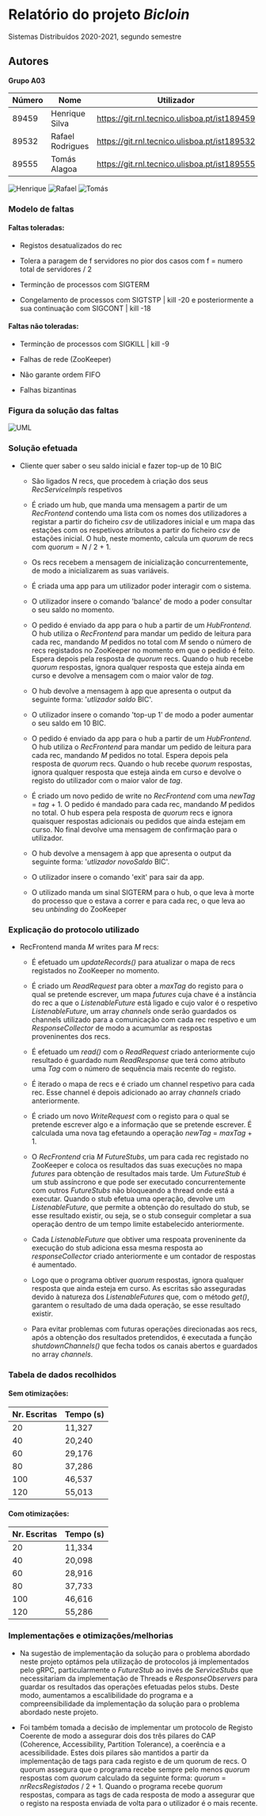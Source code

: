 # Relatório do projeto *Bicloin*

Sistemas Distribuídos 2020-2021, segundo semestre

## Autores

**Grupo A03**


| Número | Nome              | Utilizador                                     | Correio eletrónico                              |
|--------|-------------------|------------------------------------------------|-------------------------------------------------|
| 89459  | Henrique Silva    | <https://git.rnl.tecnico.ulisboa.pt/ist189459> | <mailto:henrique.c.silva@tecnico.ulisboa.pt>    |
| 89532  | Rafael Rodrigues  | <https://git.rnl.tecnico.ulisboa.pt/ist189532> | <mailto:rafael.s.rodrigues@tecnico.ulisboa.pt>  |
| 89555  | Tomás Alagoa      | <https://git.rnl.tecnico.ulisboa.pt/ist189555> | <mailto:tomas.alagoa@tecnico.ulisboa.pt>        |

![Henrique](henrique.png) ![Rafael](rafael.png) ![Tomás](tomas.png)

### Modelo de faltas

#### Faltas toleradas:

- Registos desatualizados do rec

- Tolera a paragem de f servidores no pior dos casos com f = numero total de servidores / 2

- Terminção de processos com SIGTERM

- Congelamento de processos com SIGTSTP | kill -20 e posteriormente a sua continuação com SIGCONT | kill -18

#### Faltas não toleradas:

- Terminção de processos com SIGKILL | kill -9

- Falhas de rede (ZooKeeper)

- Não garante ordem FIFO

- Falhas bizantinas

### Figura da solução das faltas

![UML](UML.png)

### Solução efetuada

- Cliente quer saber o seu saldo inicial e fazer top-up de 10 BIC
    
    - São ligados _N_ recs, que procedem à criação dos seus _RecServiceImpls_ respetivos

    - É criado um hub, que manda uma mensagem a partir de um _RecFrontend_ contendo uma lista com os nomes dos utilizadores a registar a partir do ficheiro _csv_ de utilizadores inicial e um mapa das estações com os respetivos atributos a partir do ficheiro _csv_ de estações inicial. O hub, neste momento, calcula um _quorum_ de recs com _quorum_ = _N_ / 2 + 1.

    - Os recs recebem a mensagem de inicialização concurrentemente, de modo a inicializarem as suas variáveis.

    - É criada uma app para um utilizador poder interagir com o sistema.

    - O utilizador insere o comando 'balance' de modo a poder consultar o seu saldo no momento.

    - O pedido é enviado da app para o hub a partir de um _HubFrontend_. O hub utiliza o _RecFrontend_ para mandar um pedido de leitura para cada rec, mandando _M_ pedidos no total com _M_ sendo o número de recs registados no ZooKeeper no momento em que o pedido é feito. Espera depois pela resposta de _quorum_ recs. Quando o hub recebe _quorum_ respostas, ignora qualquer resposta que esteja ainda em curso e devolve a mensagem com o maior valor de _tag_.

    - O hub devolve a mensagem à app que apresenta o output da seguinte forma: '_utlizador_ _saldo_ BIC'.

    - O utilizador insere o comando 'top-up 1' de modo a poder aumentar o seu saldo em 10 BIC.

    - O pedido é enviado da app para o hub a partir de um _HubFrontend_. O hub utiliza o _RecFrontend_ para mandar um pedido de leitura para cada rec, mandando _M_ pedidos no total. Espera depois pela resposta de _quorum_ recs. Quando o hub recebe _quorum_ respostas, ignora qualquer resposta que esteja ainda em curso e devolve o registo do utilizador com o maior valor de _tag_.

    - É criado um novo pedido de write no _RecFrontend_ com uma _newTag_ = _tag_ + 1. O pedido é mandado para cada rec, mandando _M_ pedidos no total. O hub espera pela resposta de _quorum_ recs e ignora quaisquer respostas adicionais ou pedidos que ainda estejam em curso. No final devolve uma mensagem de confirmação para o utilizador.

    - O hub devolve a mensagem à app que apresenta o output da seguinte forma: '_utlizador_ _novoSaldo_ BIC'.

    - O utilizador insere o comando 'exit' para sair da app.

    - O utilizado manda um sinal SIGTERM para o hub, o que leva à morte do processo que o estava a correr e para cada rec, o que leva ao seu _unbinding_ do ZooKeeper

### Explicação do protocolo utilizado 

- RecFrontend manda _M_ writes para _M_ recs:

    - É efetuado um _updateRecords()_ para atualizar o mapa de recs registados no ZooKeeper no momento.

    - É criado um _ReadRequest_ para obter a _maxTag_ do registo para o qual se pretende escrever,  um mapa _futures_ cuja chave é a instãncia do rec a que o _ListenableFuture_ está ligado e cujo valor é o respetivo _ListenableFuture_, um array _channels_ onde serão guardados os channels utilizado para a comunicação com cada rec respetivo e um _ResponseCollector_ de modo a acumumlar as respostas proveninentes dos recs.

    - É efetuado um _read()_ com o _ReadRequest_ criado anteriormente cujo resultado é guardado num _ReadResponse_ que terá como atributo uma _Tag_ com o número de sequência mais recente do registo.

    - É iterado o mapa de recs e é criado um channel respetivo para cada rec. Esse channel é depois adicionado ao array _channels_ criado anteriormente.

    - É criado um novo _WriteRequest_ com o registo para o qual se pretende escrever algo e a informação que se pretende escrever. É calculada uma nova tag efetaundo a operação _newTag_ = _maxTag_ + 1.

    - O _RecFrontend_ cria _M_ _FutureStubs_, um para cada rec registado no ZooKeeper e coloca os resultados das suas execuções no mapa _futures_ para obtenção de resultados mais tarde. Um _FutureStub_ é um stub assíncrono e que pode ser executado concurrentemente com outros _FutureStubs_ não bloqueando a thread onde está a executar. Quando o stub efetua uma operação, devolve um _ListenableFuture_, que permite a obtenção do resultado do stub, se esse resultado existir, ou seja, se o stub conseguir completar a sua operação dentro de um tempo limite estabelecido anteriormente.

    - Cada _ListenableFuture_ que obtiver uma respoata proveninente da execução do stub adiciona essa mesma resposta ao _responseCollector_ criado anteriormente e um contador de respostas é aumentado.

    - Logo que o programa obtiver _quorum_ respostas, ignora qualquer resposta que ainda esteja em curso. As escritas são asseguradas devido à natureza dos _ListenableFutures_ que, com o método _get()_, garantem o resultado de uma dada operação, se esse resultado existir.

    - Para evitar problemas com futuras operações direcionadas aos recs, após a obtenção dos resultados pretendidos, é executada a função _shutdownChannels()_ que fecha todos os canais abertos e guardados no array _channels_.

### Tabela de dados recolhidos

#### Sem otimizações:

|Nr. Escritas  | Tempo (s) |
|--------------|-----------|
| 20           | 11,327    |
| 40           | 20,240    |
| 60           | 29,176    |
| 80           | 37,286    |
| 100          | 46,537    |
| 120          | 55,013    |

#### Com otimizações:

|Nr. Escritas  | Tempo (s) |
|--------------|-----------|
| 20           | 11,334    |
| 40           | 20,098    |
| 60           | 28,916    |
| 80           | 37,733    |
| 100          | 46,616    | 
| 120          | 55,286    |

### Implementações e otimizações/melhorias

- Na sugestão de implementação da solução para o problema abordado neste projeto optámos pela utilização de protocolos já implementados pelo gRPC, particularmente o _FutureStub_ ao invés de _ServiceStubs_ que necessitariam da implementação de Threads e _ResponseObservers_ para guardar os resultados das operações efetuadas pelos stubs. Deste modo, aumentamos a escalibilidade do programa e a compreensibilidade da implementação da solução para o problema abordado neste projeto.

- Foi também tomada a decisão de implementar um protocolo de Registo Coerente de modo a assegurar dois dos três pilares do CAP (Coherence, Accessibility, Partition Tolerance), a coerência e a acessibilidade. Estes dois pilares são mantidos a partir da implementação de tags para cada registo e de um quorum de recs. O quorum assegura que o programa recebe sempre pelo menos _quorum_ respostas com _quorum_ calculado da seguinte forma: _quorum_ = _nrRecsRegistados_ / 2 + 1. Quando o programa recebe _quorum_ respostas, compara as tags de cada resposta de modo a assegurar que o registo na resposta enviada de volta para o utilizador é o mais recente.
